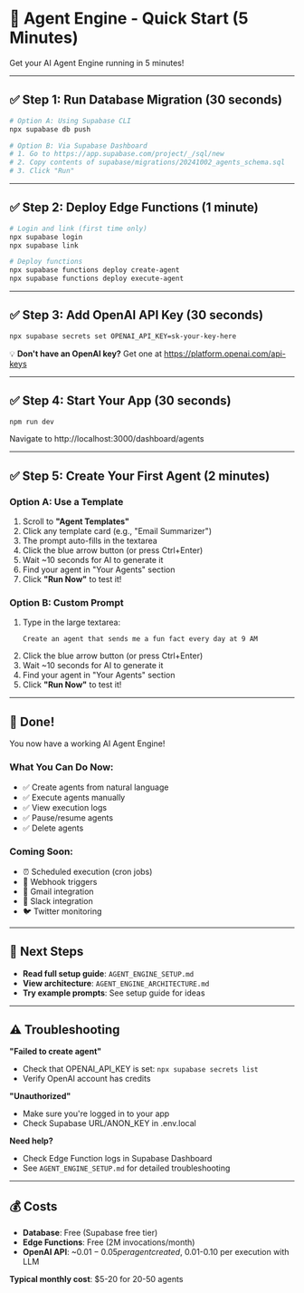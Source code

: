 # 🚀 Agent Engine - Quick Start (5 Minutes)

Get your AI Agent Engine running in 5 minutes!

---

## ✅ Step 1: Run Database Migration (30 seconds)

```bash
# Option A: Using Supabase CLI
npx supabase db push

# Option B: Via Supabase Dashboard
# 1. Go to https://app.supabase.com/project/_/sql/new
# 2. Copy contents of supabase/migrations/20241002_agents_schema.sql
# 3. Click "Run"
```

---

## ✅ Step 2: Deploy Edge Functions (1 minute)

```bash
# Login and link (first time only)
npx supabase login
npx supabase link

# Deploy functions
npx supabase functions deploy create-agent
npx supabase functions deploy execute-agent
```

---

## ✅ Step 3: Add OpenAI API Key (30 seconds)

```bash
npx supabase secrets set OPENAI_API_KEY=sk-your-key-here
```

💡 **Don't have an OpenAI key?** Get one at https://platform.openai.com/api-keys

---

## ✅ Step 4: Start Your App (30 seconds)

```bash
npm run dev
```

Navigate to http://localhost:3000/dashboard/agents

---

## ✅ Step 5: Create Your First Agent (2 minutes)

### Option A: Use a Template
1. Scroll to **"Agent Templates"**
2. Click any template card (e.g., "Email Summarizer")
3. The prompt auto-fills in the textarea
4. Click the blue arrow button (or press Ctrl+Enter)
5. Wait ~10 seconds for AI to generate it
6. Find your agent in "Your Agents" section
7. Click **"Run Now"** to test it!

### Option B: Custom Prompt
1. Type in the large textarea:
   ```
   Create an agent that sends me a fun fact every day at 9 AM
   ```
2. Click the blue arrow button (or press Ctrl+Enter)
3. Wait ~10 seconds for AI to generate it
4. Find your agent in "Your Agents" section
5. Click **"Run Now"** to test it!

---

## 🎉 Done!

You now have a working AI Agent Engine!

### What You Can Do Now:

- ✅ Create agents from natural language
- ✅ Execute agents manually
- ✅ View execution logs
- ✅ Pause/resume agents
- ✅ Delete agents

### Coming Soon:

- ⏰ Scheduled execution (cron jobs)
- 🔗 Webhook triggers
- 📧 Gmail integration
- 💬 Slack integration
- 🐦 Twitter monitoring

---

## 📖 Next Steps

- **Read full setup guide**: `AGENT_ENGINE_SETUP.md`
- **View architecture**: `AGENT_ENGINE_ARCHITECTURE.md`
- **Try example prompts**: See setup guide for ideas

---

## ⚠️ Troubleshooting

**"Failed to create agent"**
- Check that OPENAI_API_KEY is set: `npx supabase secrets list`
- Verify OpenAI account has credits

**"Unauthorized"**
- Make sure you're logged in to your app
- Check Supabase URL/ANON_KEY in .env.local

**Need help?**
- Check Edge Function logs in Supabase Dashboard
- See `AGENT_ENGINE_SETUP.md` for detailed troubleshooting

---

## 💰 Costs

- **Database**: Free (Supabase free tier)
- **Edge Functions**: Free (2M invocations/month)
- **OpenAI API**: ~$0.01-0.05 per agent created, ~$0.01-0.10 per execution with LLM

**Typical monthly cost**: $5-20 for 20-50 agents

